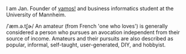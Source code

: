 I am Jan. Founder of [vamos!](https://getvamos.app) and business informatics student at the University of Mannheim.

/ˈæm.ə.t̬ʃɚ/
An amateur (from French 'one who loves') is generally considered a person who pursues an avocation independent from their source of income. Amateurs and their pursuits are also described as popular, informal, self-taught, user-generated, DIY, and hobbyist.
